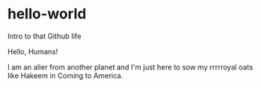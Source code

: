 # hello-world
Intro to that Github life

Hello, Humans!

I am an alier from another planet and I'm just here to sow my rrrrroyal oats like Hakeem in Coming to America.
